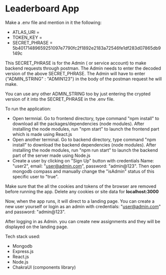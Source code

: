# Leaderboard App


Make a .env file and mention in it the following:
- ATLAS_URI = <URL of your mongodb database>
- TOKEN_KEY = <any random string>
- SECRET_PHRASE = 5b40171489659251097e7790fc2f1892e2183a72546fe1df283d07865db9149c

This SECRET_PHRASE is for the Admin ( or service account) to make backend requests through postman. The Admin needs to enter the decoded version of the above SECRET_PHRASE. The Admin will have to enter {"ADMIN_STRING" : "ADMIN123"} in the body of the postman request he will make. 

You can use any other ADMIN_STRING too by just entering the crypted version of it into the SECRET_PHRASE in the .env file.

To run the application:
- Open termnial. Go to frontend directory, type command "npm install" to download all the packages/dependencies (node modules). After installing the node modules, run "npm start" to launch the frontend part which is made using React.js
- Open another terminal. Go to backend directory, type command "npm install" to download the backend dependencies (node modules). After installing the node modules, run "npm run start" to launch the backend part of the server made using Node.js
- Create a user by clicking on "Sign Up" button with credentials  Name: "user2", email: "user@admin.com", password: "admin@123". Then open mongodb compass and manually change the "isAdmin" status of this specific user to "true".


Make sure that the all the cookies and tokens of the browser are removed before running the app. 
Delete any cookies or site data for **localhost:3000**

Now, when the app runs, it will direct to a landing page. You can create a new user yourself or login as an admin with credentials: "user@admin.com" and password: "admin@123". 

After logging in as Admin. you can create new assignments and they will be displayed on the landing page.

Tech stack used:
- Mongodb
- Express.js
- React.js
- Node.js
- ChakraUI (components library)